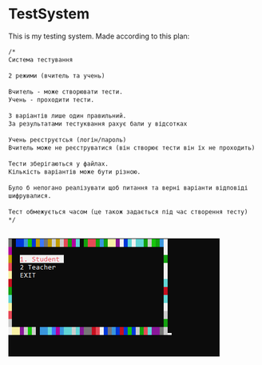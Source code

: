 # TestSystem
This is my testing system. Made according to this plan:


```
/*
Система тестування

2 режими (вчитель та учень)

Вчитель - може створювати тести.
Учень - проходити тести.

З варіантів лише один правильний.
За результатами тестуквання рахує бали у відсотках

Учень реєструєтсья (логін/пароль)
Вчитель може не реєструватися (він створює тести він їх не проходить)

Тести зберігаються у файлах.
Кількість варіантів може бути різною.

Було б непогано реалізувати щоб питання та верні варіанти відповіді шифрувалися.

Тест обмежується часом (це також задається під час створення тесту)
*/


```

![alt text](Img/Test.png "Preview")
